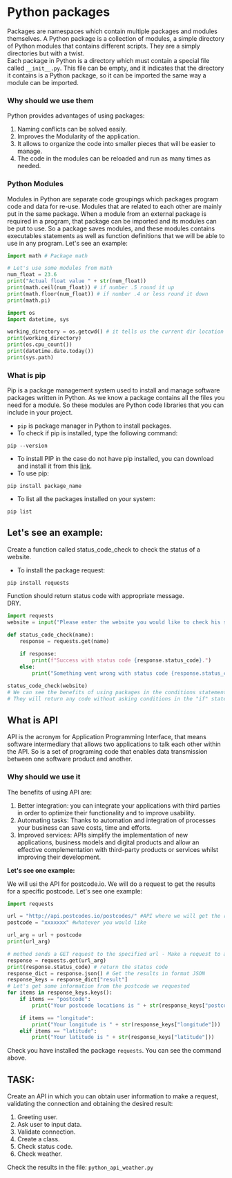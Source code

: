 # Python packages
Packages are namespaces which contain multiple packages and modules themselves. A Python package
is a collection of modules, a simple directory of Python modules that contains different
scripts. They are a simply directories but with a twist. <br/>
Each package in Python is a directory which must contain a special file called `__init__.py`. 
This file can be empty, and it indicates that the directory it contains is a Python package, 
so it can be imported the same way a module can be imported.

### Why should we use them
Python provides advantages of using packages:
1. Naming conflicts can be solved easily.
2. Improves the Modularity of the application.
3. It allows to organize the code into smaller pieces that will be easier to manage.
4. The code in the modules can be reloaded and run as many times as needed.
### Python Modules
Modules in Python are separate code groupings which packages program code and data
for re-use. Modules that are related to each other are mainly put in the same package.
When a module from an external package is required in a program, that package can be 
imported and its modules can be put to use. So a package saves modules, and these modules 
contains executables statements as well as function definitions that we will be able to use in any program.
Let's see an example:
````python
import math # Package math

# Let's use some modules from math
num_float = 23.6
print("Actual float value " + str(num_float))
print(math.ceil(num_float)) # if number .5 round it up
print(math.floor(num_float)) # if number .4 or less round it down
print(math.pi)
````
````python
import os
import datetime, sys

working_directory = os.getcwd() # it tells us the current dir location
print(working_directory)
print(os.cpu_count())
print(datetime.date.today())
print(sys.path)
````
### What is pip
Pip is a package management system used to install and manage software packages 
written in Python. As we know a package contains all the files you need for 
a module. So these modules are Python code libraries that you can include in your 
project.
- `pip` is package manager in Python to install packages.
- To check if pip is installed, type the following command:
````commandline
pip --version
````
- To install PIP in the case do not have pip installed, you can download and 
  install it from this [link](https://pypi.org/project/pip/).
- To use pip:
````commandline
pip install package_name
````
- To list all the packages installed on your system:
````commandline
pip list
````

## Let's see an example:
Create a function called status_code_check to check the status of a website. <br/>
- To install the package request:
````commandline
pip install requests
````
Function should return status code with appropriate message. <br/>
DRY.
````python
import requests
website = input("Please enter the website you would like to check his status (INCLUDE the http//): ")

def status_code_check(name):
    response = requests.get(name)
    
    if response:
        print(f"Success with status code {response.status_code}.")
    else:
        print("Something went wrong with status code {response.status_code}.")

status_code_check(website)
# We can see the benefits of using packages in the conditions statements
# They will return any code without asking conditions in the "if" statement 
````
## What is API

API is the acronym for Application Programming Interface, that means software intermediary that allows two applications to talk each other within the API. So is a set of programing code that enables data transmission between one software product and another.

### Why should we use it

The benefits of using API are:
1. Better integration: you can integrate your applications with third parties in order to optimize their functionality and to improve usability.
2. Automating tasks: Thanks to automation and integration of processes your business can save costs, time and efforts.
3. Improved services: APIs simplify the implementation of new applications, business models and digital products and allow an effective complementation with third-party products or services whilst improving their development.

__Let's see one example:__

We will usi the API for postcode.io. We will do a request to get the results for a specific postcode. Let's see one example:
````python
import requests

url = "http://api.postcodes.io/postcodes/" #API where we will get the result
postcode = "xxxxxxx" #whatever you would like

url_arg = url + postcode
print(url_arg)

# method sends a GET request to the specified url - Make a request to a web page
response = requests.get(url_arg)
print(response.status_code) # return the status code
response_dict = response.json() # Get the results in format JSON
response_keys = response_dict["result"]
# Let's get some information from the postcode we requested
for items in response_keys.keys():
    if items == "postcode":
        print("Your postcode locations is " + str(response_keys["postcode"]))

    if items == "longitude":
        print("Your longitude is " + str(response_keys["longitude"]))
    elif items == "latitude":
        print("Your latitude is " + str(response_keys["latitude"]))
````
Check you have installed the package `requests`. You can see the command above.

## TASK:
Create an API in which you can obtain user information to make a request, validating the connection and obtaining the desired result:
1. Greeting user.
2. Ask user to input data.
3. Validate connection.
4. Create a class.
5. Check status code.
6. Check weather.

Check the results in the file: `python_api_weather.py`